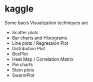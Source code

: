 # kaggle


Some bacis Visualization techniques are

* Scatter plots
* Bar charts and Histograms
* Line plots / Regression Plot
* Distribution Plot
* BoxPlot
* Heat Map / Correlation Matrix
* Pie charts
* Stem plots
* SwarmPlot
